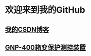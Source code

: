 # 欢迎来到我的GitHub

## [我的CSDN博客](https://blog.csdn.net/qq_30105045)

## [GNP-400箱变保护测控装置](https://github.com/TianMaXingKong2003/TianMaXingKong2003.github.io/blob/master/GNP-400%E7%AE%B1%E5%8F%98%E4%BF%9D%E6%8A%A4%E6%B5%8B%E6%8E%A7%E8%A3%85%E7%BD%AE.html)
